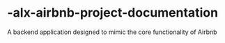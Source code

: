 # -alx-airbnb-project-documentation
A backend application designed to mimic the core functionality of Airbnb

